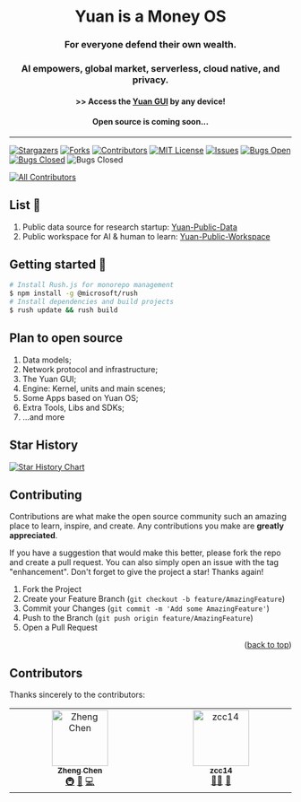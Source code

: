 <h1 align="center">Yuan is a Money OS</h1>
<h3 align="center">For everyone defend their own wealth.</h3>
<h3 align="center">AI empowers, global market, serverless, cloud native, and privacy.</h3>
<h4 align="center">>> Access the <a align="center" href="https://y.ntnl.io">Yuan GUI</a> by any device!</h4>
<h4 align="center">Open source is coming soon...</h4>

---

[![Stargazers][stars-shield]][stars-url]
[![Forks][forks-shield]][forks-url]
[![Contributors][contributors-shield]][contributors-url]
[![MIT License][license-shield]][license-url]
[![Issues][issues-shield]][issues-url]
[![Bugs Open][bugs-open-shield]][bugs-open-url]
[![Bugs Closed][bugs-closed-shield]][bugs-closed-url]
![Bugs Closed][language-shield]

<!-- ALL-CONTRIBUTORS-BADGE:START - Do not remove or modify this section -->
[![All Contributors](https://img.shields.io/badge/all_contributors-2-orange.svg?style=flat-square)](#contributors-)
<!-- ALL-CONTRIBUTORS-BADGE:END -->

## List 📖

1. Public data source for research startup: [Yuan-Public-Data](https://github.com/No-Trade-No-Life/Yuan-Public-Data)
2. Public workspace for AI & human to learn: [Yuan-Public-Workspace](https://github.com/No-Trade-No-Life/Yuan-Public-Workspace)

## Getting started 🚀

```bash
# Install Rush.js for monorepo management
$ npm install -g @microsoft/rush
# Install dependencies and build projects
$ rush update && rush build
```

## Plan to open source

1. Data models;
2. Network protocol and infrastructure;
3. The Yuan GUI;
4. Engine: Kernel, units and main scenes;
5. Some Apps based on Yuan OS;
6. Extra Tools, Libs and SDKs;
7. ...and more

## Star History

[![Star History Chart](https://api.star-history.com/svg?repos=No-Trade-No-Life/Yuan&type=Date)](https://star-history.com/#No-Trade-No-Life/Yuan&Date)

<!-- CONTRIBUTING -->
## Contributing

Contributions are what make the open source community such an amazing place to learn, inspire, and create. Any contributions you make are **greatly appreciated**.

If you have a suggestion that would make this better, please fork the repo and create a pull request. You can also simply open an issue with the tag "enhancement".
Don't forget to give the project a star! Thanks again!

1. Fork the Project
2. Create your Feature Branch (`git checkout -b feature/AmazingFeature`)
3. Commit your Changes (`git commit -m 'Add some AmazingFeature'`)
4. Push to the Branch (`git push origin feature/AmazingFeature`)
5. Open a Pull Request

<p align="right">(<a href="#readme-top">back to top</a>)</p>

## Contributors

Thanks sincerely to the contributors:
<!-- ALL-CONTRIBUTORS-LIST:START - Do not remove or modify this section -->
<!-- prettier-ignore-start -->
<!-- markdownlint-disable -->
<table>
  <tbody>
    <tr>
      <td align="center" valign="top" width="14.28%"><a href="https://github.com/zccz14"><img src="https://avatars.githubusercontent.com/u/12707521?v=4?s=100" width="100px;" alt="Zheng Chen"/><br /><sub><b>Zheng Chen</b></sub></a><br /><a href="#infra-zccz14" title="Infrastructure (Hosting, Build-Tools, etc)">🚇</a> <a href="#design-zccz14" title="Design">🎨</a> <a href="https://github.com/No-Trade-No-Life/Yuan/commits?author=zccz14" title="Code">💻</a></td>
      <td align="center" valign="top" width="14.28%"><a href="https://github.com/zcc14"><img src="https://avatars.githubusercontent.com/u/75727352?v=4?s=100" width="100px;" alt="zcc14"/><br /><sub><b>zcc14</b></sub></a><br /><a href="#mentoring-zcc14" title="Mentoring">🧑‍🏫</a> <a href="https://github.com/No-Trade-No-Life/Yuan/pulls?q=is%3Apr+reviewed-by%3Azcc14" title="Reviewed Pull Requests">👀</a></td>
    </tr>
  </tbody>
</table>

<!-- markdownlint-restore -->
<!-- prettier-ignore-end -->

<!-- ALL-CONTRIBUTORS-LIST:END -->

[license-shield]: https://img.shields.io/github/license/No-Trade-No-Life/Yuan.svg?style=for-the-badge
[license-url]: https://github.com/No-Trade-No-Life/Yuan/blob/main/LICENSE
[contributors-shield]: https://img.shields.io/github/contributors/No-Trade-No-Life/Yuan.svg?style=for-the-badge
[contributors-url]: https://github.com/No-Trade-No-Life/Yuan/graphs/contributors
[forks-shield]: https://img.shields.io/github/forks/No-Trade-No-Life/Yuan.svg?style=for-the-badge
[forks-url]: https://github.com/No-Trade-No-Life/Yuan/network/members
[stars-shield]: https://img.shields.io/github/stars/No-Trade-No-Life/Yuan.svg?style=for-the-badge
[stars-url]: https://github.com/No-Trade-No-Life/Yuan/stargazers
[issues-shield]: https://img.shields.io/github/issues/No-Trade-No-Life/Yuan.svg?style=for-the-badge&color=blue
[issues-url]: https://github.com/No-Trade-No-Life/Yuan/issues
[bugs-open-shield]: https://img.shields.io/github/issues/No-Trade-No-Life/Yuan/bug.svg?style=for-the-badge&color=yellow
[bugs-open-url]: https://github.com/No-Trade-No-Life/Yuan/issues?q=is%3Aissue+label%3Abug+is%3Aopen
[bugs-closed-shield]: https://img.shields.io/github/issues-closed/No-Trade-No-Life/Yuan/bug.svg?style=for-the-badge&color=success
[bugs-closed-url]: https://github.com/No-Trade-No-Life/Yuan/issues?q=is%3Aissue+label%3Abug+is%3Aclosed
[license-shield]: https://img.shields.io/github/license/No-Trade-No-Life/Yuan.svg?style=for-the-badge
[license-url]: https://github.com/No-Trade-No-Life/Yuan/blob/main/LICENSE.txt
[language-shield]: https://img.shields.io/badge/Language-TypeScript-blue?style=for-the-badge
